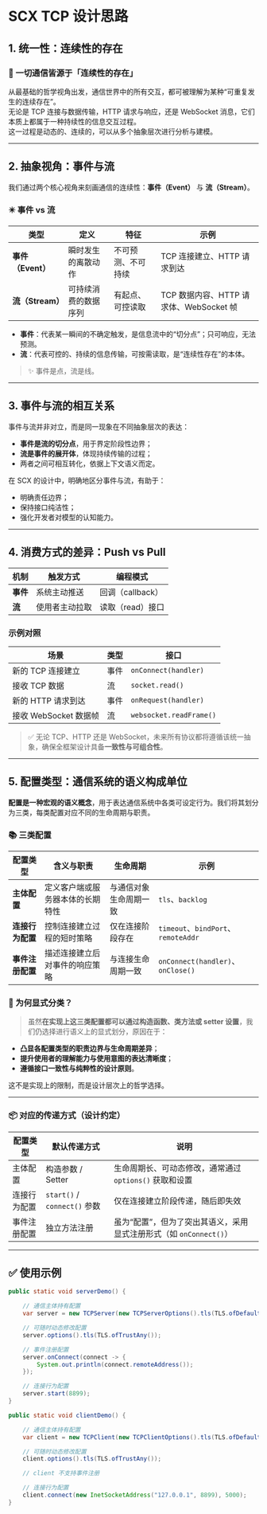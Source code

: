 # SCX TCP 设计思路

## 1. 统一性：连续性的存在

### 🌟 一切通信皆源于「连续性的存在」

从最基础的哲学视角出发，通信世界中的所有交互，都可被理解为某种“可重复发生的连续存在”。  
无论是 TCP 连接与数据传输，HTTP 请求与响应，还是 WebSocket 消息，它们本质上都属于一种持续性的信息交互过程。  
这一过程是动态的、连续的，可以从多个抽象层次进行分析与建模。

---

## 2. 抽象视角：事件与流

我们通过两个核心视角来刻画通信的连续性：**事件（Event）** 与 **流（Stream）**。

### ✴️ 事件 vs 流

| 类型            | 定义         | 特征        | 示例                            |
|---------------|------------|-----------|-------------------------------|
| **事件（Event）** | 瞬时发生的离散动作  | 不可预测、不可持续 | TCP 连接建立、HTTP 请求到达            |
| **流（Stream）** | 可持续消费的数据序列 | 有起点、可控读取  | TCP 数据内容、HTTP 请求体、WebSocket 帧 |

- **事件**：代表某一瞬间的不确定触发，是信息流中的“切分点”；只可响应，无法预测。
- **流**：代表可控的、持续的信息传输，可按需读取，是“连续性存在”的本体。

> ✨ 事件是点，流是线。

---

## 3. 事件与流的相互关系

事件与流并非对立，而是同一现象在不同抽象层次的表达：

- **事件是流的切分点**，用于界定阶段性边界；
- **流是事件的展开体**，体现持续传输的过程；
- 两者之间可相互转化，依据上下文语义而定。

在 SCX 的设计中，明确地区分事件与流，有助于：

- 明确责任边界；
- 保持接口纯洁性；
- 强化开发者对模型的认知能力。

---

## 4. 消费方式的差异：Push vs Pull

| 机制     | 触发方式    | 编程模式         |
|--------|---------|--------------|
| **事件** | 系统主动推送  | 回调（callback） |
| **流**  | 使用者主动拉取 | 读取（read）接口   |

### 示例对照

| 场景               | 类型 | 接口                      |
|------------------|----|-------------------------|
| 新的 TCP 连接建立      | 事件 | `onConnect(handler)`    |
| 接收 TCP 数据        | 流  | `socket.read()`         |
| 新的 HTTP 请求到达     | 事件 | `onRequest(handler)`    |
| 接收 WebSocket 数据帧 | 流  | `websocket.readFrame()` |

> ✅ 无论 TCP、HTTP 还是 WebSocket，未来所有协议都将遵循该统一抽象，确保全框架设计具备**一致性与可组合性**。

---

## 5. 配置类型：通信系统的语义构成单位

**配置是一种宏观的语义概念**，用于表达通信系统中各类可设定行为。我们将其划分为三类，每类配置对应不同的生命周期与职责。

### 📚 三类配置

| 配置类型       | 含义与职责            | 生命周期        | 示例                                |
|------------|------------------|-------------|-----------------------------------|
| **主体配置**   | 定义客户端或服务器本体的长期特性 | 与通信对象生命周期一致 | `tls`、`backlog`                   |
| **连接行为配置** | 控制连接建立过程的短时策略    | 仅在连接阶段存在    | `timeout`、`bindPort`、`remoteAddr` |
| **事件注册配置** | 描述连接建立后对事件的响应策略  | 与连接生命周期一致   | `onConnect(handler)`、`onClose()`  |

### 🧩 为何显式分类？

> 虽然**在实现上这三类配置都可以通过构造函数、类方法或 setter 设置**，我们仍选择进行语义上的显式划分，原因在于：

- **凸显各配置类型的职责边界与生命周期差异**；
- **提升使用者的理解能力与使用意图的表达清晰度**；
- **遵循接口一致性与纯粹性的设计原则**。

这不是实现上的限制，而是设计层次上的哲学选择。

---

### 📦 对应的传递方式（设计约定）

| 配置类型   | 默认传递方式                     | 说明                                        |
|--------|----------------------------|-------------------------------------------|
| 主体配置   | 构造参数 / Setter              | 生命周期长、可动态修改，通常通过 `options()` 获取和设置        |
| 连接行为配置 | `start()` / `connect()` 参数 | 仅在连接建立阶段传递，随后即失效                          |
| 事件注册配置 | 独立方法注册                     | 虽为“配置”，但为了突出其语义，采用显式注册形式（如 `onConnect()`） |

---

## ✅ 使用示例

```java
public static void serverDemo() {

    // 通信主体持有配置
    var server = new TCPServer(new TCPServerOptions().tls(TLS.ofDefault()));

    // 可随时动态修改配置
    server.options().tls(TLS.ofTrustAny());

    // 事件注册配置
    server.onConnect(connect -> {
        System.out.println(connect.remoteAddress());
    });

    // 连接行为配置
    server.start(8899);
}

public static void clientDemo() {

    // 通信主体持有配置
    var client = new TCPClient(new TCPClientOptions().tls(TLS.ofDefault()));

    // 可随时动态修改配置
    client.options().tls(TLS.ofTrustAny());

    // client 不支持事件注册

    // 连接行为配置
    client.connect(new InetSocketAddress("127.0.0.1", 8899), 5000);
}
```
